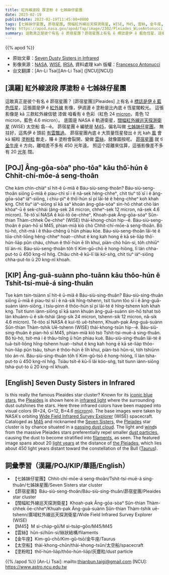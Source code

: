 ```yaml
---
title: 紅外線波段 厚塗粉 ê 七姊妹仔星團
date: 2023-02-19
publishdate: 2023-02-19T11:45:00+0800
tags: [七姊妹仔星團, 昴宿星團, 闊幅紅外線巡天探測衛星, WISE, M45, 雲絲, 金牛座, 太空船, 塗粉粒]
hero: https://apod.nasa.gov/apod/fap/image/2302/Pleiades_WiseAntonucci_960.jpg
summary: 這敢真正是彼个有名 ê 昴宿星團？昴宿星團上有名 ê 標誌是伊 ê 藍色恆星，這張圖是伊 ê 紅外線影像，伊週邊 ê 塗粉是比內底 ê 恆星閣較光。
---
```


{{% apod %}}

- 原始文章：[Seven Dusty Sisters in Infrared](https://apod.nasa.gov/apod/ap230219.html)
- 影像來源：[NASA](https://www.nasa.gov/), [WISE](https://www.nasa.gov/mission_pages/WISE/main/index.html), [IRSA](https://irsa.ipac.caltech.edu/Missions/wise.html), 資料處理 kah 版權：[Francesco Antonucci](mailto:ing.francescoantonucci@alice.it)
- 台文翻譯：[An-Li Tsai][An-Li Tsai] ([NCU][NCU])

## [漢羅] 紅外線波段 厚塗粉 ê 七姊妹仔星團
這敢真正是彼个有名 ê 昴宿星團？
[昴宿星團][Pleaides] 上有名 ê [標誌是伊 ê 藍色恆星][iconic blue stars]，這張圖是伊 ê [紅外線][infrared light] 影像，伊週邊 ê 塗粉是比內底 ê 恆星閣較光。
這張影像是 kā 三款紅外線信號 漆做 咱看有 ê 色彩（紅色 24 [micron][micron]，青色 12 micron，藍色 4.6 micron）。
底圖是 NASA ê 軌道衛星，[闊幅紅外線巡天探測衛星][Wide Field Infrared Survey Explorer] (WISE) 太空船 翕--ê。
昴宿星團 ê 編號是 [M45][M45]，偏名叫做 [七姊妹仔星團][Seven Sisters]。
無拄好，這馬伊 ê 頭前 [有雲飄過][passing dust cloud]。
昴宿星團內底 ê 大質量恆星發出 ê 光 kah [風][wind] 會 kā 細粒 [塗粉粒][dust particles] 歕走，賰 ê 塗粉會裂開，變做 [雲絲][filaments]，就像圖按呢。
[昴宿星團][the Pleiades] 就 tī [金牛座][Taurus] ê 方向，離咱差不多有 450 光年遠。 
照這个距離來估算，這張影像差不多有 20 [光年][light years] 闊。


## [POJ] Âng-gōa-sòaⁿ pho-tōaⁿ kāu thô͘-hún ê Chhit-chí-mōe-á seng-thoân
Che kám chin-chiàⁿ sī hit-ê ū-miâ ê Báu-siù-seng-thoân?
Báu-siù-seng-thoân siōng ū-miâ ê piau-chì sī i ê nâ-sek hêng-chheⁿ, chit tiuⁿ tô͘ sī i ê âng-gōa-sòaⁿ iáⁿ-siōng, i chiu-piⁿ ê thô͘-hún sī pí lāi-té ê hêng-chheⁿ koh khah kng.
Chit tiuⁿ iáⁿ-siōng sī kā saⁿ khoán âng-gōa-sòaⁿ sìn-hō chhat chò lán khòaⁿ-ū ê sek-chhái (âng-sek 24 micron, chheⁿ-sek 12 micron, nâ-sek 4.6 micron).
Té-tô͘ sī NASA ê kúi-tō ōe-chheⁿ, Khoah-pak Âng-gōa-sòaⁿ Sûn-thian Thàm-chhek Ōe-chheⁿ (WISE) thài-khong-chûn hip--ê.
Báu-siù-seng-thoân ê pian-hō sī M45, phian-miâ kiò chò Chhit-chí-mōe-á seng-thoân.
Bô tú-hó, chit-má i ê thâu-chêng ū hûn phiau kòe.
Báu-siù-seng-thoân lāi-té ê tōa-chit-liōng hêng-chheⁿ hoat--chhut ê kng kah hong ē kā sè-lia̍p thô͘-hún-lia̍p pûn cháu, chhun ê thô͘-hún ē li̍h khui, piàn-chò hûn-si, to̍h chhiūⁿ tô͘ án-ni.
Báu-siù-seng-thoân to̍h tī Kim-gû-chō ê hong-hiòng, lī lán chha-put-to ū 450 kng-nî hn̄g. 
Chiàu chit-ê kū-lī lâi kó͘-sǹg, chit tiuⁿ iáⁿ-siōng chha-put-to ū 20 kng-nî khoah.


## [KIP] Âng-guā-suànn pho-tuānn kāu thôo-hún ê Tshit-tsí-muē-á sing-thuân
Tse kám tsin-tsiànn sī hit-ê ū-miâ ê Báu-siù-sing-thuân?
Báu-siù-sing-thuân siōng ū-miâ ê piau-tsì sī i ê nâ-sik hîng-tshenn, tsit tiunn tôo sī i ê âng-guā-suànn iánn-siōng, i tsiu-pinn ê thôo-hún sī pí lāi-té ê hîng-tshenn koh khah kng.
Tsit tiunn iánn-siōng sī kā sann khuán âng-guā-suànn sìn-hō tshat tsò lán khuànn-ū ê sik-tshái (âng-sik 24 micron, tshenn-sik 12 micron, nâ-sik 4.6 micron).
Té-tôo sī NASA ê kuí-tō uē-tshenn, Khuah-pak Âng-guā-suànn Sûn-thian Thàm-tshik Uē-tshenn (WISE) thài-khong-tsûn hip--ê.
Báu-siù-sing-thuân ê pian-hō sī M45, phian-miâ kiò tsò Tshit-tsí-muē-á sing-thuân.
Bô tú-hó, tsit-má i ê thâu-tsîng ū hûn phiau kuè.
Báu-siù-sing-thuân lāi-té ê tuā-tsit-liōng hîng-tshenn huat--tshut ê kng kah hong ē kā sè-lia̍p thôo-hún-lia̍p pûn tsáu, tshun ê thôo-hún ē li̍h khui, piàn-tsò hûn-si, to̍h tshiūnn tôo án-ni.
Báu-siù-sing-thuân to̍h tī Kim-gû-tsō ê hong-hiòng, lī lán tsha-put-to ū 450 kng-nî hn̄g. 
Tsiàu tsit-ê kū-lī lâi kóo-sǹg, tsit tiunn iánn-siōng tsha-put-to ū 20 kng-nî khuah.

## [English] Seven Dusty Sisters in Infrared

Is this really the famous Pleaides star cluster?
Known for its [iconic blue stars][iconic blue stars], the [Pleaides][Pleaides 1] is shown here in [infrared light][infrared light] where the surrounding dust outshines the stars.
Here three infrared colors have been mapped into visual colors (R=24, G=12, B=4.6 [micron][micron]s).
The base images were taken by NASA's orbiting [Wide Field Infrared Survey Explorer][Wide Field Infrared Survey Explorer] (WISE) spacecraft.
Cataloged as [M45][M45] and nicknamed the [Seven Sisters][Seven Sisters], the [Pleiades][Pleiades 2] star cluster is by chance situated in a [passing dust cloud][passing dust cloud].
The light and [wind][wind]s from the massive Pleiades stars preferentially repel smaller [dust particles][dust particles], causing the dust to become stratified into [filaments][filaments], as seen.
The featured image spans about 20 [light years][light years] at the distance of [the Pleiades][the Pleiades], which lies about 450 light years distant toward the constellation of the Bull ([Taurus][Taurus]).

      
## 詞彙學習（漢羅/POJ/KIP/華語/English）
- 【七姊妹仔星團】Chhit-chí-mōe-á seng-thoân/Tshit-tsí-muē-á sing-thuân/七姊妹星團/Seven Sisters star cluster
- 【昴宿星團】Báu-siù-seng-thoân/Báu-siù-sing-thuân/昴宿星團/Pleaides star cluster
- 【闊幅紅外線巡天探測衛星】Khoah-pak Âng-gōa-sòaⁿ Sûn-thian Thàm-chhek ōe-chheⁿ/Khuah-pak Âng-guā-suànn Sûn-thian Thàm-tshik uē-tshenn/廣域紅外線巡天探測衛星/Wide Field Infrared Survey Explorer (WISE)
- 【M45】M sì-cha̍p-gō͘/M sì-tsa̍p-gōo/M45/M45
- 【雲絲】hûn-si/hûn-si/絲狀結構/filaments
- 【金牛座】Kim-gû-chō/Kim-gû-tsō/金牛座/Taurus
- 【太空船】thài-khong-chûn/thài-khong-tsûn/太空船/spacecraft
- 【塗粉粒】thô͘-hún-lia̍p/thôo-hún-lia̍p/灰塵粒/dust particle



{{% /apod %}}
[An-Li Tsai]: mailto:thianbun.taigi@gmail.com
[NCU]: https://www.astro.ncu.edu.tw

[copyright]: https://apod.nasa.gov/apod/fap/lib/about_apod.html#srapply
[License]: https://creativecommons.org/licenses/by/2.0/

[iconic blue stars]:https://apod.nasa.gov/apod/ap140225.html
[Pleaides 1]:https://en.wikipedia.org/wiki/Pleiades
[infrared light]:https://science.nasa.gov/ems/07_infraredwaves
[micron]:https://en.wikipedia.org/wiki/Micrometre
[Wide Field Infrared Survey Explorer]:https://en.wikipedia.org/wiki/Wide-field_Infrared_Survey_Explorer
[M45]:https://apod.nasa.gov/apod/ap161019.html
[Seven Sisters]:https://en.wikipedia.org/wiki/Pleiades#Origin_of_name
[Pleiades 2]:https://arxiv.org/abs/0810.1592
[passing dust cloud]:https://apod.nasa.gov/apod/ap171114.html
[wind]:https://www.boredpanda.com/blog/wp-content/uploads/2015/05/dogs-on-joyrides-16__605.jpg
[dust particles]:https://apod.nasa.gov/apod/ap030706.html
[filaments]:https://apod.nasa.gov/apod/ap120215.html
[light years]:https://spaceplace.nasa.gov/light-year/en/
[the Pleiades]:https://upload.wikimedia.org/wikipedia/commons/e/e1/M45map.jpg
[Taurus]:https://en.wikipedia.org/wiki/Taurus_(constellation)

